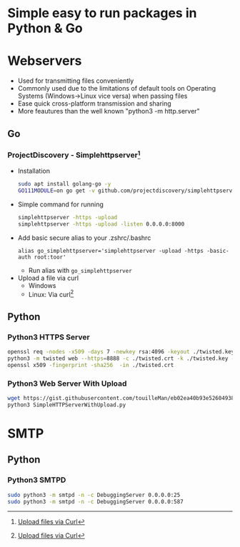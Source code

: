 # Simple easy to run packages in Python & Go

# Webservers

* Used for transmitting files conveniently
* Commonly used due to the limitations of default tools on Operating Systems (Windows->Linux vice versa) when passing files
* Ease quick cross-platform transmission and sharing
* More feautures than the well known "python3 -m http.server"

## Go

### ProjectDiscovery - Simplehttpserver[^1]
* Installation
    ```bash
    sudo apt install golang-go -y
    GO111MODULE=on go get -v github.com/projectdiscovery/simplehttpserver/cmd/simplehttpserver
    ```
* Simple command for running
    ```bash
    simplehttpserver -https -upload
    simplehttpserver -https -upload -listen 0.0.0.0:8000
    ```
* Add basic secure alias to your .zshrc/.bashrc
    ```
    alias go_simplehttpserver='simplehttpserver -upload -https -basic-auth root:toor'
    ```
    * Run alias with `go_simplehttpserver`
* Upload a file via curl
    * Windows
    * Linux: Via curl[^1]



## Python

### Python3 HTTPS Server
```bash
openssl req -nodes -x509 -days 7 -newkey rsa:4096 -keyout ./twisted.key -out ./twisted.crt
python3 -m twisted web --https=8888 -c ./twisted.crt -k ./twisted.key --path .
openssl x509 -fingerprint -sha256  -in ./twisted.crt
```


### Python3 Web Server With Upload
```bash
wget https://gist.githubusercontent.com/touilleMan/eb02ea40b93e52604938/raw/b5b9858a7210694c8a66ca78cfed0b9f6f8b0ce3/SimpleHTTPServerWithUpload.py
python3 SimpleHTTPServerWithUpload.py
```

# SMTP

## Python

### Python3 SMTPD
```bash
sudo python3 -m smtpd -n -c DebuggingServer 0.0.0.0:25
sudo python3 -m smtpd -n -c DebuggingServer 0.0.0.0:587
```

[^1]: [Upload files via Curl](/Useful_Commands/Linux.html)
